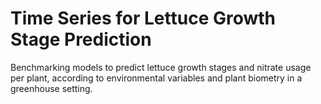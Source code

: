 # Time Series for Lettuce Growth Stage Prediction

Benchmarking models to predict lettuce growth stages and nitrate usage per plant, according to environmental variables and plant biometry in a greenhouse setting.



